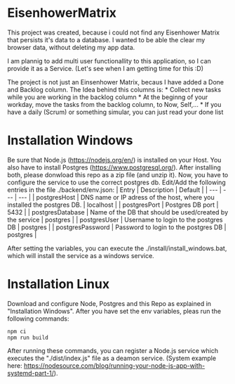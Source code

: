 # EisenhowerMatrix
This project was created, because i could not find any Eisenhower Matrix that persists it's data to a database. I wanted to be able the clear my browser data, without deleting my app data. 

I am plannig to add multi user functionallity to this application, so I can provide it as a Service. (Let's see when I am getting time for this :D)

The project is not just an Einsenhower Matrix, becaus I have added a Done and Backlog column. The Idea behind this columns is: 
    * Collect new tasks while you are working in the backlog column
    * At the beginng of your workday, move the tasks from the backlog column, to Now, Self,...
    * If you have a daily (Scrum) or something simular, you can just read your done list

# Installation Windows

Be sure that Node.js (https://nodejs.org/en/) is installed on your Host. You also have to install Postgres (https://www.postgresql.org/). After installing both, please donwload this repo as a zip file (and unzip it). Now, you have to configure the service to use the correct postgres db. Edit/Add the following entries in the file ./backend/env.json:
| Entry | Description | Default |
| --- | --- | --- |
| postgresHost | DNS name or IP adress of the host, where you installed the postgres DB. | localhost |
| postgresPort | Postgres DB port | 5432 |
| postgresDatabase | Name of the DB that should be used/created by the service | postgres |
| postgresUser | Username to login to the postgres DB | postgres |
| postgresPassword | Password to login to the postgres DB | postgres |

After setting the variables, you can execute the ./install/install_windows.bat, which will install the service as a windows service.

# Installation Linux

Download and configure Node, Postgres and this Repo as explained in "Installation Windows". After you have set the env variables, pleas run the following commands:

    npm ci
    npm run build

After running these commands, you can register a Node.js service which executes the "./dist/index.js" file as a deamon service. (System example here: https://nodesource.com/blog/running-your-node-js-app-with-systemd-part-1/).
